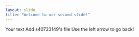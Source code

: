 ```yaml
---
layout: slide
title: "Welcome to our second slide!"
---
```

Your text Add s40723149's file
Use the left arrow to go back!
